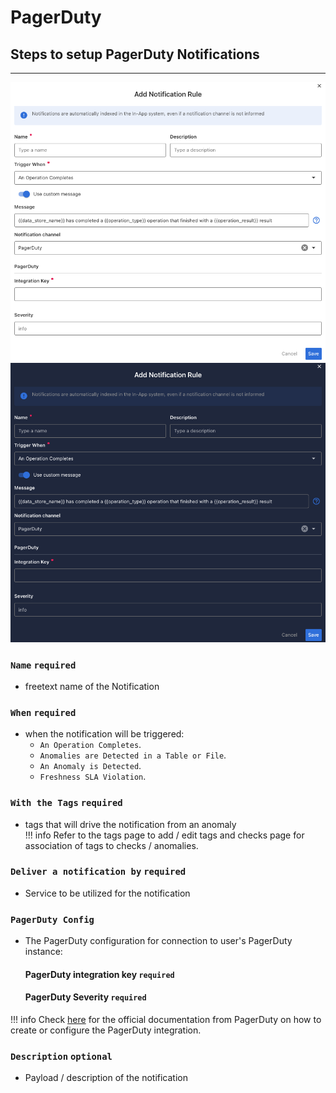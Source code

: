 # PagerDuty

## Steps to setup PagerDuty Notifications

---

![Screenshot](../../../assets/notifications/services/pagerduty-notification-light.png#only-light)
![Screenshot](../../../assets/notifications/services/pagerduty-notification-dark.png#only-dark)

### `Name` <spam id='required'>`required`</spam>

* freetext name of the Notification

### `When` <spam id='required'>`required`</spam>

* when the notification will be triggered:
    * `An Operation Completes`.
    * `Anomalies are Detected in a Table or File`.
    * `An Anomaly is Detected`.
    * `Freshness SLA Violation`.

### `With the Tags` <spam id='required'>`required`</spam>
* tags that will drive the notification from an anomaly   
!!! info
    Refer to the tags page to add / edit tags and checks page for association of tags to checks / anomalies.

### `Deliver a notification by` <spam id='required'>`required`</spam>
* Service to be utilized for the notification

### `PagerDuty Config` 
* The PagerDuty configuration for connection to user's PagerDuty instance:

    #### PagerDuty integration key <spam id='required'>`required`</spam>
    #### PagerDuty Severity <spam id='required'>`required`</spam>

!!! info
    Check [here](https://support.pagerduty.com/docs/services-and-integrations) for the official documentation from PagerDuty on how to create or configure the PagerDuty integration.
 
### `Description` <spam id='required'>`optional`</spam>
* Payload / description of the notification
